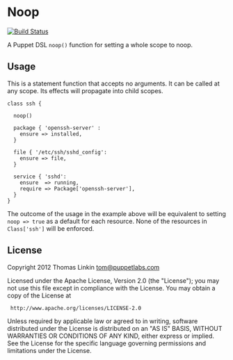 # Noop

[![Build Status](https://travis-ci.org/trlinkin/trlinkin-noop.png?branch=master)](https://travis-ci.org/trlinkin/trlinkin-noop)

A Puppet DSL `noop()` function for setting a whole scope to noop.

## Usage

This is a statement function that accepts no arguments. It can be called at any
scope. Its effects will propagate into child scopes.

```puppet
class ssh {

  noop()

  package { 'openssh-server' :
    ensure => installed,
  }

  file { '/etc/ssh/sshd_config':
    ensure => file,
  }

  service { 'sshd':
    ensure  => running,
    require => Package['openssh-server'],
  }
}
```

The outcome of the usage in the example above will be equivalent to setting
`noop => true` as a default for each resource. None of the resources in
`Class['ssh']` will be enforced.

## License

   Copyright 2012 Thomas Linkin <tom@puppetlabs.com>

   Licensed under the Apache License, Version 2.0 (the "License");
   you may not use this file except in compliance with the License.
   You may obtain a copy of the License at

     http://www.apache.org/licenses/LICENSE-2.0

   Unless required by applicable law or agreed to in writing, software
   distributed under the License is distributed on an "AS IS" BASIS,
   WITHOUT WARRANTIES OR CONDITIONS OF ANY KIND, either express or implied.
   See the License for the specific language governing permissions and
   limitations under the License.
